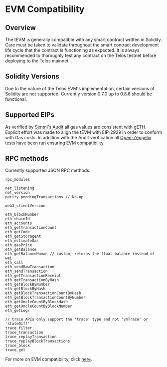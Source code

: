 # EVM Compatibility

## Overview

The tEVM is generally compatible with any smart contract written in Solidity. Care must be taken to validate throughout the smart contract development life cycle that the contract is functioning as expected. It is always recommended to thoroughly test any contract on the Telos testnet before deploying to the Telos mainnet.

## Solidity Versions

Due to the nature of the Telos EVM's implementation, certain versions of Solidity are not supported. Currently version 0.7.0 up to 0.8.6 should be functional.

## Supported EIPs

As verified by [Sentnl's Audit](https://s3.eu-central-1.wasabisys.com/audit-certificates/Smart%20Contract%20Audit%20Certificate%20-%20Telos%20EVM.pdf) all gas values are consistent with gETH. Explicit effort was made to align the tEVM with EIP-2929 in order to conform with Gas costs. In addition with the Audit verification all [Open-Zeppelin](https://github.com/OpenZeppelin/openzeppelin-contracts) tests have been run ensuring EVM compatibility.

## RPC methods

Currently supported JSON RPC methods:

```
rpc_modules

net_listening
net_version
parity_pendingTransactions // No-op

web3_clientVersion

eth_blockNumber
eth_chainId
eth_accounts
eth_getTransactionCount
eth_getCode
eth_getStorageAt
eth_estimateGas
eth_gasPrice
eth_getBalance
eth_getBalanceHuman // custom, returns the float balance instead of wei
eth_call
eth_sendRawTransaction
eth_sendTransaction
eth_getTransactionReceipt
eth_getTransactionByHash
eth_getBlockByNumber
eth_getBlockByHash
eth_getBlockTransactionCountByHash
eth_getBlockTransactionCountByNumber
eth_getUncleCountByBlockHash
eth_getUncleCountByBlockNumber
eth_getLogs

// trace APIs only support the 'trace' type and not 'vmTrace' or 'stateDiff'
trace_filter
trace_transaction
trace_replayTransaction
trace_replayBlockTransactions
trace_block
trace_get
```

For more on EVM compatibility, click [here](https://help.telos.net/evm/how-to-verify-a-contract-on-telos-evm?from\_search=86541452).
